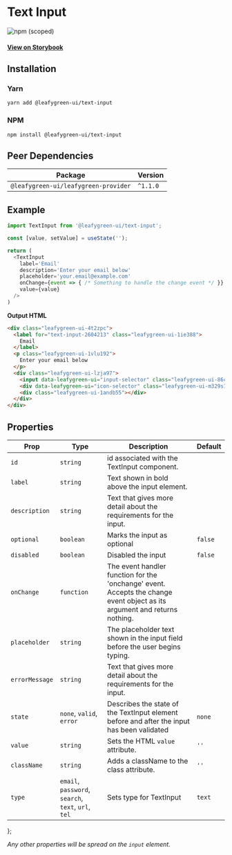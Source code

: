 # Text Input

![npm (scoped)](https://img.shields.io/npm/v/@leafygreen-ui/text-input.svg)

#### [View on Storybook](https://mongodb.github.io/leafygreen-ui/?path=/story/textinput--default)

## Installation

### Yarn

```shell
yarn add @leafygreen-ui/text-input
```

### NPM

```shell
npm install @leafygreen-ui/text-input
```

## Peer Dependencies

| Package                              | Version  |
| ------------------------------------ | -------- |
| `@leafygreen-ui/leafygreen-provider` | `^1.1.0` |

## Example

```Javascript
import TextInput from '@leafygreen-ui/text-input';

const [value, setValue] = useState('');

return (
  <TextInput
    label='Email'
    description='Enter your email below'
    placeholder='your.email@example.com'
    onChange={event => { /* Something to handle the change event */ }}
    value={value}
  />
)

```

**Output HTML**

```HTML
<div class="leafygreen-ui-4t2zpc">
  <label for="text-input-2604213" class="leafygreen-ui-1ie388">
    Email
  </label>
  <p class="leafygreen-ui-1vlu192">
    Enter your email below
  </p>
  <div class="leafygreen-ui-lzja97">
    <input data-leafygreen-ui="input-selector" class="leafygreen-ui-86cw8t" type="text" required="" placeholder="your.email@example.com" id="text-input-2604213" value="">
    <div data-leafygreen-ui="icon-selector" class="leafygreen-ui-m329s1"></div>
    <div class="leafygreen-ui-1andb55"></div>
  </div>
</div>
```

## Properties

| Prop           | Type                                                | Description                                                                                                               | Default |
| -------------- | --------------------------------------------------- | ------------------------------------------------------------------------------------------------------------------------- | ------- |
| `id`           | `string`                                            | id associated with the TextInput component.                                                                               |         |
| `label`        | `string`                                            | Text shown in bold above the input element.                                                                               |         |
| `description`  | `string`                                            | Text that gives more detail about the requirements for the input.                                                         |         |
| `optional`     | `boolean`                                           | Marks the input as optional                                                                                               | `false` |
| `disabled`     | `boolean`                                           | Disabled the input                                                                                                        | `false` |
| `onChange`     | `function`                                          | The event handler function for the 'onchange' event. Accepts the change event object as its argument and returns nothing. |         |
| `placeholder`  | `string`                                            | The placeholder text shown in the input field before the user begins typing.                                              |         |
| `errorMessage` | `string`                                            | Text that gives more detail about the requirements for the input.                                                         |         |
| `state`        | `none`, `valid`, `error`                            | Describes the state of the TextInput element before and after the input has been validated                                | `none`  |
| `value`        | `string`                                            | Sets the HTML `value` attribute.                                                                                          | `''`    |
| `className`    | `string`                                            | Adds a className to the class attribute.                                                                                  | `''`    |
| `type`         | `email`, `password`, `search`, `text`, `url`, `tel` | Sets type for TextInput                                                                                                   | `text`  |

};

_Any other properties will be spread on the `input` element._

